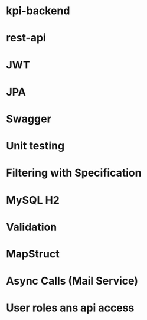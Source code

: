 # kpi-backend
# rest-api
# JWT
# JPA
# Swagger
# Unit testing
# Filtering with Specification
# MySQL H2
# Validation
# MapStruct
# Async Calls (Mail Service)
# User roles ans api access

